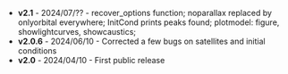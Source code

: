- **v2.1** - 2024/07/?? - recover_options function; noparallax replaced by onlyorbital everywhere; InitCond prints peaks found; plotmodel: figure, showlightcurves, showcaustics;
- **v2.0.6** - 2024/06/10 - Corrected a few bugs on satellites and initial conditions
- **v2.0** - 2024/04/10 - First public release
